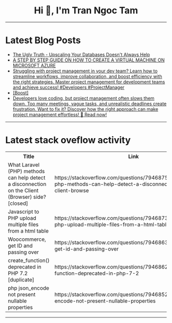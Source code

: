 <h1 align="center">Hi 👋, I'm Tran Ngoc Tam</h1>

---

# Latest Blog Posts 
<!-- BLOG-POST-LIST:START -->
- [The Ugly Truth - Upscaling Your Databases Doesn&#39;t Always Help](https://dev.to/metis/the-ugly-truth-upscaling-your-databases-doesnt-always-help-50i5)
- [A STEP BY STEP GUIDE ON HOW TO CREATE A VIRTUAL MACHINE ON MICROSOFT AZURE](https://dev.to/astranan/a-step-by-step-guide-on-how-to-create-a-virtual-machine-on-microsoft-azure-f6l)
- [Struggling with project management in your dev team? Learn how to streamline workflows, improve collaboration, and boost efficiency with the right strategies. Master project management for development teams and achieve success! #Developers #ProjectManager](https://dev.to/pratham_naik_project_manager/struggling-with-project-management-in-your-dev-team-learn-how-to-streamline-workflows-improve-4de7)
- [[Boost]](https://dev.to/abdermaiza/-5f95)
- [Developers love coding, but project management often slows them down. Too many meetings, vague tasks, and unrealistic deadlines create frustration. Want to fix it? Discover how the right approach can make project management effortless! 🚀 Read now!](https://dev.to/pratham_naik_project_manager/developers-love-coding-but-project-management-often-slows-them-down-too-many-meetings-vague-32eb)
<!-- BLOG-POST-LIST:END -->

---

# Latest stack oveflow activity
<table>
  <tr><th>Title</th><th>Link</th></tr>
  <!-- STACKOVERFLOW:START --><tr><td>What Laravel &lpar;PHP&rpar; methods can help detect a disconnection on the Client &lpar;Browser&rpar; side? [closed]</td><td>https://stackoverflow.com/questions/79468759/what-laravel-php-methods-can-help-detect-a-disconnection-on-the-client-browse</td></tr><tr><td>Javascript to PHP upload multiple files from a html table</td><td>https://stackoverflow.com/questions/79468736/javascript-to-php-upload-multiple-files-from-a-html-table</td></tr><tr><td>Woocommerce, get ID and passing over</td><td>https://stackoverflow.com/questions/79468632/woocommerce-get-id-and-passing-over</td></tr><tr><td>create_function&lpar;&rpar; deprecated in PHP 7.2 [duplicate]</td><td>https://stackoverflow.com/questions/79468628/create-function-deprecated-in-php-7-2</td></tr><tr><td>php json_encode not present nullable properties</td><td>https://stackoverflow.com/questions/79468527/php-json-encode-not-present-nullable-properties</td></tr><!-- STACKOVERFLOW:END -->
</table>

---


